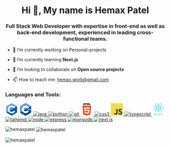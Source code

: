 <h1 align="center">Hi 👋, My name is Hemax Patel </h1>
<h3 align="center">Full Stack Web Developer with expertise in front-end as well as back-end development, experienced in leading cross-functional teams.</h3>

- 🔭 I’m currently working on Personal-projects

- 🌱 I’m currently learning **Next.js**

- 👯 I’m looking to collaborate on **Open source projects**

- 📫 How to reach me: hemax.work@gmail.com

<h3 align="left">Languages and Tools:</h3>
<p align="left"> <a href="https://www.cprogramming.com/" target="_blank" rel="noreferrer"> <img src="https://raw.githubusercontent.com/devicons/devicon/master/icons/c/c-original.svg" alt="c" width="40" height="40"/> </a> <a href="https://cplusplus.com/" target="_blank" rel="noreferrer"> <img src="https://raw.githubusercontent.com/devicons/devicon/master/icons/cplusplus/cplusplus-original.svg" alt="cplusplus" width="40" height="40"/> </a> <a href="https://www.java.com/en/" target="_blank" rel="noreferrer"> <img src="https://github.com/user-attachments/assets/fe1dc8bb-5b67-45bc-bbe8-ecc21bc57136" alt="java" width="40" height="40"/> <a href="https://www.python.org/" target="_blank" rel="noreferrer"> <img src="https://github.com/user-attachments/assets/a0287f05-96f4-4210-bf39-ae321be736c2" alt="python" width="40" height="40"/> </a></a> <a href="https://git-scm.com/" target="_blank" rel="noreferrer"> <img src="https://www.vectorlogo.zone/logos/git-scm/git-scm-icon.svg" alt="git" width="40" height="40"/> </a> <a href="https://www.w3.org/html/" target="_blank" rel="noreferrer"> <img src="https://raw.githubusercontent.com/devicons/devicon/master/icons/html5/html5-original-wordmark.svg" alt="html5" width="40" height="40"/> </a> <a href="https://www.w3schools.com/css/" target="_blank" rel="noreferrer"> <img src="https://github.com/user-attachments/assets/fc5ad88d-575f-4475-b4ae-a53aeb67d790" alt="css3" width="40" height="40"/> </a> <a href="https://developer.mozilla.org/en-US/docs/Web/JavaScript" target="_blank" rel="noreferrer"> <img src="https://raw.githubusercontent.com/devicons/devicon/master/icons/javascript/javascript-original.svg" alt="javascript" width="40" height="40"/> <a href="https://www.typescriptlang.org/" target="_blank" rel="noreferrer"> <img src="https://github.com/user-attachments/assets/9905571f-fb57-462d-8bc1-c21bf9d43575" alt="typescript" width="40" height="40"/> </a> <a href="https://reactjs.org/" target="_blank" rel="noreferrer"> <img src="https://raw.githubusercontent.com/devicons/devicon/master/icons/react/react-original-wordmark.svg" alt="react" width="40" height="40"/> </a> <a href="https://tailwindcss.com/" target="_blank" rel="noreferrer"> <img src="https://www.vectorlogo.zone/logos/tailwindcss/tailwindcss-icon.svg" alt="tailwind" width="40" height="40"/> </a>  <a href="https://nodejs.org/en" target="_blank" rel="noreferrer"> <img src="https://github.com/user-attachments/assets/72c2c02b-d935-4c0d-bc5e-fd728a4d32cb" alt="node" width="40" height="40"/> </a> <a href="https://expressjs.com/" target="_blank" rel="noreferrer"> <img src="https://github.com/user-attachments/assets/e60c075c-adf7-49b8-a05c-9f8fb9cf5273" alt="express" width="40" height="40"/> </a> <a href="https://www.mongodb.com/" target="_blank" rel="noreferrer"> <img src="https://github.com/user-attachments/assets/d1d52233-799f-4e02-ad08-a9522754fb90" alt="mongodb" width="40" height="40"/> <a href="https://nextjs.org/" target="_blank" rel="noreferrer"> <img src="https://github.com/user-attachments/assets/5f4d9f8a-96c5-4869-b1df-e21bfa1d10b9" alt="next.js" width="40" height="40"/> </a> </a> </p>

<p><img align="left" src="https://github-readme-stats.vercel.app/api/top-langs?username=hemaxpatel&show_icons=true&locale=en&layout=compact" alt="hemaxpatel" /></p>

<p>&nbsp;<img align="center" src="https://github-readme-stats.vercel.app/api?username=hemaxpatel&show_icons=true&locale=en" alt="hemaxpatel" /></p>

<p><img align="center" src="https://github-readme-streak-stats.herokuapp.com/?user=hemaxpatel&" alt="hemaxpatel"/></p>

<!--
**hemaxpatel/hemaxpatel** is a ✨ _special_ ✨ repository because its `README.md` (this file) appears on your GitHub profile.

Here are some ideas to get you started:
- 👨‍💻 View my portfolio at [https://shadrack-kimaau.netlify.app/](https://shadrack-kimaau.netlify.app/)
- 🔭 I’m currently working on ...
- 🌱 I’m currently learning Next.JS
- 👯 I’m looking to collaborate on ...
- 🤔 I’m looking for help with ...
- 💬 Ask me about ...
- 📫 How to reach me: ...
- 😄 Pronouns: ...
- ⚡ Fun fact: ...

<h3 align="left">Connect with me: </h3>
<p align="left">
<a href="https://dev.to/@shaddy75" target="blank"><img align="center" src="https://raw.githubusercontent.com/rahuldkjain/github-profile-readme-generator/master/src/images/icons/Social/devto.svg" alt="@shaddy75" height="30" width="40" /></a>
<a href="https://twitter.com/shadrack_kimaau" target="blank"><img align="center" src="https://raw.githubusercontent.com/rahuldkjain/github-profile-readme-generator/master/src/images/icons/Social/twitter.svg" alt="shadrack_kimaau" height="30" width="40" /></a>
<a href="https://linkedin.com/in/shadrack kimaau" target="blank"><img align="center" src="https://raw.githubusercontent.com/rahuldkjain/github-profile-readme-generator/master/src/images/icons/Social/linked-in-alt.svg" alt="shadrack kimaau" height="30" width="40" /></a>
</p>
-->
